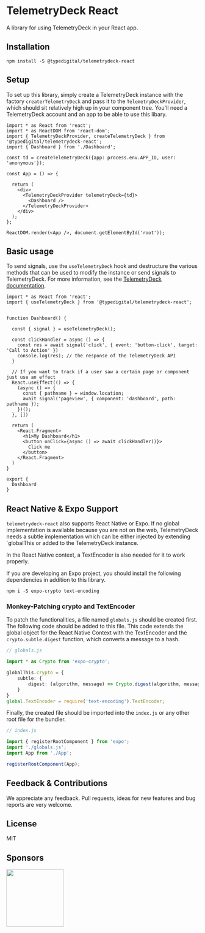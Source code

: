 # TelemetryDeck React
A library for using TelemetryDeck in your React app.

## Installation

```shell
npm install -S @typedigital/telemetrydeck-react
```

## Setup

To set up this library, simply create a TelemetryDeck instance with the factory `createrTelemetryDeck` and pass it to the `TelemetryDeckProvider`, which should sit relatively high up in your component tree. You'll need a TelemetryDeck account and an app to be able to use this libary.

```tsx
import * as React from 'react';
import * as ReactDOM from 'react-dom';
import { TelemetryDeckProvider, createTelemetryDeck } from '@typedigital/telemetrydeck-react';
import { Dashboard } from './Dashboard';

const td = createTelemetryDeck({app: process.env.APP_ID, user: 'anonymous'});

const App = () => {

  return (
    <div>
      <TelemetryDeckProvider telemetryDeck={td}>
        <Dashboard />
      </TelemetryDeckProvider>
    </div>
  );
};

ReactDOM.render(<App />, document.getElementById('root'));
```

## Basic usage

To send signals, use the `useTelemetryDeck` hook and destructure the various methods that can be used to modify the instance or send signals to TelemetryDeck.
For more information, see the [TelemetryDeck documentation](https://telemetrydeck.com/docs/).

```tsx
import * as React from 'react';
import { useTelemetryDeck } from '@typedigital/telemetrydeck-react';


function Dashboard() {

  const { signal } = useTelemetryDeck();

  const clickHandler = async () => {
    const res = await signal('click', { event: 'button-click', target: 'Call to Action' })
    console.log(res); // the response of the TelemetryDeck API
  }

  // If you want to track if a user saw a certain page or component just use an effect
  React.useEffect(() => {
    (async () => {
      const { pathname } = window.location;
      await signal('pageview', { component: 'dashboard', path: pathname });
    })();
  }, [])

  return (
    <React.Fragment>
      <h1>My Dashboard</h1>
      <button onClick={async () => await clickHandler()}>
        Click me
      </button>
    </React.Fragment>
  )
}

export {
  Dashboard
}
```

##  React Native & Expo Support

`telemetrydeck-react` also supports React Native or Expo.
If no global implementation is available because you are not on the web, TelemetryDeck needs a subtle implementation which can be either injected by extending `globalThis or added to the TelemetryDeck instance.

In the React Native context, a TextEncoder is also needed for it to work properly.

If you are developing an Expo project, you should install the following dependencies in addition to this library.

```shell
npm i -S expo-crypto text-encoding
```

### Monkey-Patching crypto and TextEncoder

To patch the functionalities, a file named `globals.js` should be created first. The following code should be added to this file. This code extends the global object for the React Native Context with the TextEncoder and the `crypto.subtle.digest` function, which converts a message to a hash.

```ts
// globals.js

import * as Crypto from 'expo-crypto';

globalThis.crypto = {
    subtle: {
        digest: (algorithm, message) => Crypto.digest(algorithm, message)
    }
}
global.TextEncoder = require('text-encoding').TextEncoder;
```

Finally, the created file should be imported into the `index.js` or any other root file for the bundler.

```js
// index.js

import { registerRootComponent } from 'expo';
import './globals.js';
import App from './App';

registerRootComponent(App);
```

## Feedback & Contributions
We appreciate any feedback.
Pull requests, ideas for new features and bug reports are very welcome.

## License
MIT

## Sponsors

[<img src="https://typedig.uber.space/assets/71ff4706-43e0-46f5-bab5-0fe6f07ad016" width=150 />](https://typedigital.de)
